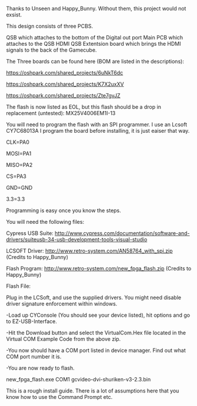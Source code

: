 Thanks to Unseen and Happy_Bunny.  Without them, this project would not exsist.

This design consists of three PCBS.

QSB which attaches to the bottom of the Digital out port
Main PCB which attaches to the QSB
HDMI QSB Extentsion board which brings the HDMI signals to the back of the Gamecube.

The Three boards can be found here (BOM are listed in the descriptions):

https://oshpark.com/shared_projects/6uNkT6dc

https://oshpark.com/shared_projects/K7X2uxXV

https://oshpark.com/shared_projects/Zte7gvJZ

The flash is now listed as EOL, but this flash should be a drop in replacement (untested): MX25V4006EM1I-13

You will need to program the flash with an SPI programmer. I use an Lcsoft CY7C68013A  I program the board before installing, it is just eaiser that way.

CLK=PA0

MOSI=PA1

MISO=PA2

CS=PA3

GND=GND

3.3=3.3

Programming is easy once you know the steps.

You will need the following files:

Cypress USB Suite: http://www.cypress.com/documentation/software-and-drivers/suiteusb-34-usb-development-tools-visual-studio

LCSOFT Driver: http://www.retro-system.com/AN58764_with_spi.zip (Credits to Happy_Bunny)

Flash Program: http://www.retro-system.com/new_fpga_flash.zip (Credits to Happy_Bunny)

Flash File: 

Plug in the LCSoft, and use the supplied drivers.  You might need disable driver signature enforcement within windows.

-Load up CYConsole (You should see your device listed), hit options and go to EZ-USB-Interface.

-Hit the Download button and select the VirtualCom.Hex file located in the Virtual COM Example Code from the above zip.

-You now should have a COM port listed in device manager.  Find out what COM port number it is.

-You are now ready to flash.

new_fpga_flash.exe COM1 gcvideo-dvi-shuriken-v3-2.3.bin

This is a rough install guide.  There is a lot of assumptions here that you know how to use the Command Prompt etc.



